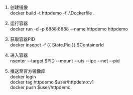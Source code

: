 1. 创建镜像  
docker build -t httpdemo -f .\Dockerfile .  

2. 运行容器  
docker run -d -p 8888:8888 --name httpdemo httpdemo  

3. 获取容器PID  
docker insepct -f {{ State.Pid }} $ContainerId  

4. 进入容器  
nsenter --target $PID --mount --uts --ipc --net --pid  

5. 推送至官方镜像库  
docker login  
docker tag httpdemo $user/httpdemo:v1  
docker push $user/httpdemo  
